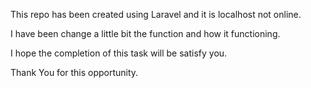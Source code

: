 This repo has been created using Laravel and it is localhost not online. 

I have been change a little bit the function and how it functioning.

I hope the completion of this task will be satisfy you.

Thank You for this opportunity.